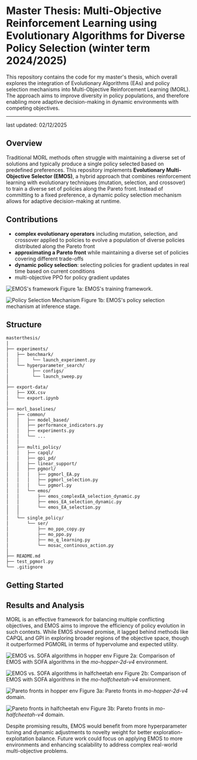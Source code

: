 # Master Thesis: Multi-Objective Reinforcement Learning using Evolutionary Algorithms for Diverse Policy Selection (winter term 2024/2025)

This repository contains the code for my master's thesis, which overall explores the integration of Evolutionary Algorithms (EAs) and policy selection mechanisms into Multi-Objective Reinforcement Learning (MORL). The approach aims to improve diversity in policy populations, and therefore enabling more adaptive decision-making in dynamic environments with competing objectives. 

----- 
last updated: 02/12/2025

## Overview

Traditional MORL methods often struggle with maintaining a diverse set of solutions and typically produce a single policy selected based on predefined preferences. This repository implements **Evolutionary Multi-Objective Selector (EMOS)**, a hybrid approach that combines reinforcement learning with evolutionary techniques (mutation, selection, and crossover) to train a diverse set of policies along the Pareto front. Instead of committing to a fixed preference, a dynamic policy selection mechanism allows for adaptive decision-making at runtime.

## Contributions

- **complex evolutionary operators** including mutation, selection, and crossover applied to policies to evolve a population of diverse policies distributed along the Pareto front
- **approximating a Pareto front** while maintaining a diverse set of policies covering different trade-offs
- **dynamic policy selection**: selecting policies for gradient updates in real time based on current conditions
- multi-objective PPO for policy gradient updates 

![EMOS's framework](images/methods_alg.png)
Figure 1a: EMOS's training framework.

![Policy Selection Mechanism](images/methods_inference.png)
Figure 1b: EMOS's policy selection mechanism at inference stage.


## Structure 

```bash
masterthesis/
│
├── experiments/                    
│   ├── benchmark/
│ 	│	  └── launch_experiment.py
│   └── hyperparameter_search/
│ 		  ├── configs/   
│ 		  └── launch_sweep.py                    
│
├── export-data/    
│	├── XXX.csv	                 
│   └── export.ipynb                     
│
├── morl_baselines/             
│   ├── common/   
│	│	├── model_based/  
│	│	├── performance_indicators.py    
│	│	├── experiments.py       
│   │   └── ...     
│   │
│   ├── multi_policy/   
│	│	├── capql/     
│	│	├── gpi_pd/       
│	│	├── linear_support/    
│	│	├── pgmorl/     
│	│	│	├── pgmorl_EA.py
│	│	│	├── pgmorl_selection.py
│	│	│	└── pgmorl.py
│   │   └── emos/    
│	│		├── emos_complexEA_selection_dynamic.py
│	│		├── emos_EA_selection_dynamic.py
│	│		└── emos_EA_selection.py
│   │
│   └── single_policy/             
│       └── ser/     
│			├── mo_ppo_copy.py
│			├── mo_ppo.py
│			├── mo_q_learning.py
│			└── mosac_continous_action.py
│       
├── README.md    
├── test_pgmorl.py                              
└── .gitignore               
```

## Getting Started

## Results and Analysis
MORL is an effective framework for balancing multiple conflicting objectives, and EMOS aims to improve the efficiency of policy evolution in such contexts. While EMOS showed promise, it lagged behind methods like CAPQL and GPI in exploring broader regions of the objective space, though it outperformed PGMORL in terms of hypervolume and expected utility. 

![EMOS vs. SOFA algorithms in hopper env](images/pgmorl-emos-capql-gpi-hopper-5.png)
Figure 2a: Comparison of EMOS with SOFA algorithms in the *mo-hopper-2d-v4* environment.

![EMOS vs. SOFA algorithms in halfcheetah env](images/pgmorl-emos-capql-gpi-halfcheetah-5.png)
Figure 2b: Comparison of EMOS with SOFA algorithms in the *mo-halfcheetah-v4* environment.

![Pareto fronts in hopper env](images/pf-hopper.png)
Figure 3a: Pareto fronts in *mo-hopper-2d-v4* domain.

![Pareto fronts in halfcheetah env](images/pf-halfcheetah.png)
Figure 3b: Pareto fronts in *mo-halfcheetah-v4* domain.

Despite promising results, EMOS would benefit from more hyperparameter tuning and dynamic adjustments to novelty weight for better exploration-exploitation balance. Future work could focus on applying EMOS to more environments and enhancing scalability to address complex real-world multi-objective problems.

